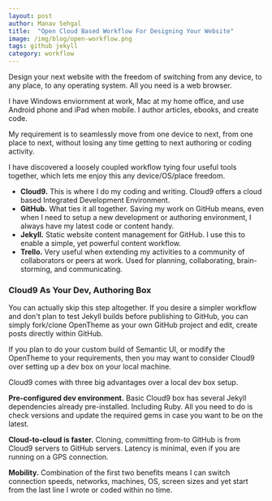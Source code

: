 ```yaml
---
layout: post
author: Manav Sehgal
title:  "Open Cloud Based Workflow For Designing Your Website"
image: /img/blog/open-workflow.png
tags: github jekyll
category: workflow
---
```


Design your next website with the freedom of switching from any device, to any place, to any operating system. All you need is a web browser.

I have Windows enviornment at work, Mac at my home office, and use Android phone and iPad when mobile. I author articles, ebooks, and create code.

My requirement is to seamlessly move from one device to next, from one place to next, without losing any time getting to next authoring or coding activity.

I have discovered a loosely coupled workflow tying four useful tools together, which lets me enjoy this any device/OS/place freedom.

- **Cloud9.** This is where I do my coding and writing. Cloud9 offers a cloud based Integrated Development Environment.
- **GitHub.** What ties it all together. Saving my work on GitHub means, even when I need to setup a new development or authoring environment, I always have my latest code or content handy.
- **Jekyll.** Static website content management for GitHub. I use this to enable a simple, yet powerful content workflow.
- **Trello.** Very useful when extending my activities to a community of collaborators or peers at work. Used for planning, collaborating, brain-storming, and communicating.

### Cloud9 As Your Dev, Authoring Box

You can actually skip this step altogether. 
If you desire a simpler workflow and don't plan to test Jekyll builds before publishing to GitHub, 
you can simply fork/clone OpenTheme as your own GitHub project and edit, create posts directly within GitHub.

If you plan to do your custom build of Semantic UI, or modify the OpenTheme to your requirements, 
then you may want to consider Cloud9 over setting up a dev box on your local machine.

Cloud9 comes with three big advantages over a local dev box setup.

**Pre-configured dev environment.** Basic Cloud9 box has several Jekyll dependencies already pre-installed. 
Including Ruby. All you need to do is check versions and update the required gems in case you want to be on the latest.

**Cloud-to-cloud is faster.** Cloning, committing from-to GitHub is from Cloud9 servers to GitHub servers. 
Latency is minimal, even if you are running on a GPS connection.

**Mobility.** Combination of the first two benefits means I can switch connection speeds, networks, machines, OS, 
screen sizes and yet start from the last line I wrote or coded within no time.


